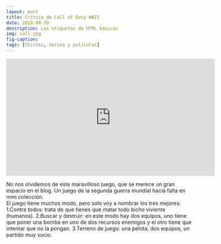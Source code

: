 ```yaml
---
layout: post
title: Crítica de Call of Duty WWII
date: 2018-08-29
description: Las etiquetas de HTML básicas
img: call.jpg
fig-caption: 
tags: [Chistes, Series y películas]
---
```


<iframe width="560" height="315" src="https://www.youtube.com/embed/PHy3xx5aqZE" frameborder="0" allow="autoplay; encrypted-media" allowfullscreen></iframe>

No nos olvidemos de este maravilloso juego, que se merece un gran espacio en el blog. Un juego de la segunda guerra mundial hacía falta en mmi colección.<br>El juego tiene muchos modo, pero solo voy a nombrar los tres mejores:<br>
1.Contra todos: trata de que tienes que matar todo bicho viviente (humanos).
2.Buscar y destruir: en este modo hay dos equipos, uno tiene que poner una bomba en uno de dos recursos enemigos y el otro tiene que intentar que no la pongan.
3.Terreno de juego: una pelota, dos equipos, un partido muy sucio.
